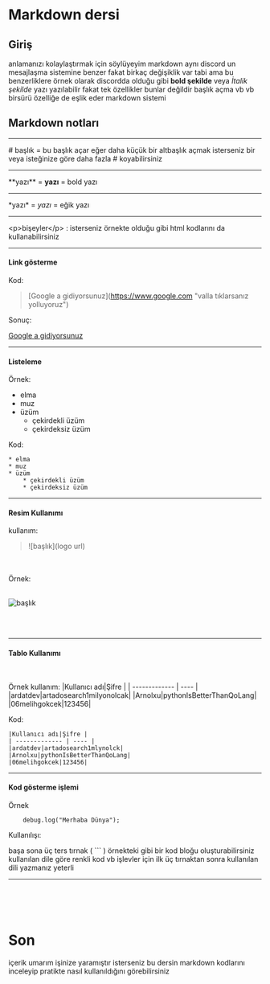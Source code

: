 # Markdown dersi

## Giriş
anlamanızı kolaylaştırmak için söylüyeyim markdown aynı discord un mesajlaşma sistemine benzer fakat birkaç değişiklik var tabi ama bu benzerliklere örnek olarak discordda olduğu gibi **bold şekilde** veya *İtalik şekilde* yazı yazılabilir fakat tek özellikler bunlar değildir başlık açma vb vb birsürü özelliğe  de eşlik eder markdown sistemi

## Markdown notları

---

\# başlık = bu başlık açar eğer daha küçük bir altbaşlık açmak isterseniz bir veya isteğinize göre daha fazla # koyabilirsiniz

---

\*\*yazı** = **yazı** = bold yazı

---

\*yazı* = *yazı* = eğik yazı

---
\<p>bişeyler<\/p> : isterseniz örnekte olduğu gibi html kodlarını da kullanabilirsiniz

---
#### **Link gösterme**
Kod:
>\[Google a gidiyorsunuz](https://www.google.com "valla tıklarsanız yolluyoruz")

Sonuç:

[Google a gidiyorsunuz](https://www.google.com "valla tıklarsanız yolluyoruz")

---

#### **Listeleme**
Örnek:
* elma
* muz
* üzüm
    * çekirdekli üzüm
    * çekirdeksiz üzüm

Kod:
```
* elma
* muz
* üzüm
    * çekirdekli üzüm
    * çekirdeksiz üzüm
```

---
#### Resim Kullanımı

kullanım:
> \![başlık](logo url)

<br><br>
Örnek:
<br><br>

![başlık](https://marka-logo.com/wp-content/uploads/2020/12/GitHub-Logo.png)

<br> <br>

---

#### **Tablo Kullanımı**
<br>

Örnek kullanım: 
|Kullanıcı adı|Şifre |
| ------------- | ---- |
|ardatdev|artadosearch1milyonolcak|
|Arnolxu|pythonIsBetterThanQoLang|
|06melihgokcek|123456|

Kod:
```
|Kullanıcı adı|Şifre |
| ------------- | ---- |
|ardatdev|artadosearch1mlynolck|
|Arnolxu|pythonIsBetterThanQoLang|
|06melihgokcek|123456|
```

---

#### **Kod gösterme işlemi**

Örnek

```
    debug.log("Merhaba Dünya");
```

Kullanılışı:

başa sona üç ters tırnak ( \``` ) örnekteki gibi bir kod bloğu oluşturabilirsiniz kullanılan dile göre renkli kod vb işlevler için ilk üç tırnaktan sonra kullanılan dili yazmanız yeterli

---

<br><br><br>

# **Son**
içerik umarım işinize yaramıştır isterseniz bu dersin markdown kodlarını inceleyip pratikte nasıl kullanıldığını görebilirsiniz
